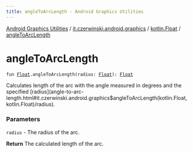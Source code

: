```yaml
---
title: angleToArcLength - Android Graphics Utilities
---
```


[Android Graphics Utilities](../../index.html) / [it.czerwinski.android.graphics](../index.html) / [kotlin.Float](index.html) / [angleToArcLength](./angle-to-arc-length.html)

# angleToArcLength

`fun `[`Float`](https://kotlinlang.org/api/latest/jvm/stdlib/kotlin/-float/index.html)`.angleToArcLength(radius: `[`Float`](https://kotlinlang.org/api/latest/jvm/stdlib/kotlin/-float/index.html)`): `[`Float`](https://kotlinlang.org/api/latest/jvm/stdlib/kotlin/-float/index.html)

Calculates length of the arc with the angle measured in degrees and the specified [radius](angle-to-arc-length.html#it.czerwinski.android.graphics$angleToArcLength(kotlin.Float, kotlin.Float)/radius).

### Parameters

`radius` - The radius of the arc.

**Return**
The calculated length of the arc.

